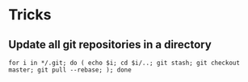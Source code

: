 # Tricks

## Update all git repositories in a directory
```
for i in */.git; do ( echo $i; cd $i/..; git stash; git checkout master; git pull --rebase; ); done
```
